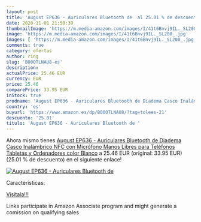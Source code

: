 ```yaml
---
layout: post
title: 'August EP636 - Auriculares Bluetooth de  al 25.01 % de descuento'
date: 2020-11-01 21:50:39
thumbnailImage: 'https://m.media-amazon.com/images/I/41t6Bnvj9IL._SL200_.jpg'
image: 'https://m.media-amazon.com/images/I/41t6Bnvj9IL._SL200_.jpg'
images: [ 'https://m.media-amazon.com/images/I/41t6Bnvj9IL._SL200_.jpg' ]
comments: true
category: ofertas
author: ring
slug: 'B00OTLNAU8-es'
description:
actualPrice: 25.46 EUR
currency: EUR
price: 25.46
comparePrice: 33.95 EUR
inStock: true
prodname: 'August EP636 - Auriculares Bluetooth de Diadema Casco Inalámbrico NFC con Micrófono Manos Libres para Teléfonos  Tabletas y Ordenadores  color Blanco'
country: 'es'
buyurl: 'https://www.amazon.es/dp/B00OTLNAU8/?tag=tolees-21'
descuento: '25.01'
titulo: 'August EP636 - Auriculares Bluetooth de '
---
```


Ahora mismo tienes [August EP636 - Auriculares Bluetooth de Diadema Casco Inalámbrico NFC con Micrófono Manos Libres para Teléfonos  Tabletas y Ordenadores  color Blanco](https://www.amazon.es/dp/B00OTLNAU8/?tag=tolees-21) a 25.46 EUR (original: 33.95 EUR) (25.01 %  de descuento) en el siguiente enlace!

[![August EP636 - Auriculares Bluetooth de ](https://m.media-amazon.com/images/I/41t6Bnvj9IL._SL200_.jpg)](https://www.amazon.es/dp/B00OTLNAU8/?tag=tolees-21)

Características:


[Visítala!!!](https://www.amazon.es/dp/B00OTLNAU8/?tag=tolees-21)

Links participate in Amazon Associate program and might generate a comission on qualifying sales

